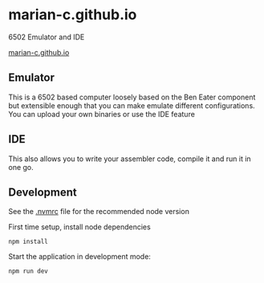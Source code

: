 # marian-c.github.io

6502 Emulator and IDE

[marian-c.github.io](https://marian-c.github.io)

## Emulator

This is a 6502 based computer loosely based on the Ben Eater component but extensible enough that you can make emulate 
different configurations. You can upload your own binaries or use the IDE feature

## IDE

This also allows you to write your assembler code, compile it and run it in one go.


## Development

See the [.nvmrc](.nvmrc) file for the recommended node version

First time setup, install node dependencies

```shell
npm install
```

Start the application in development mode:

```shell
npm run dev
```